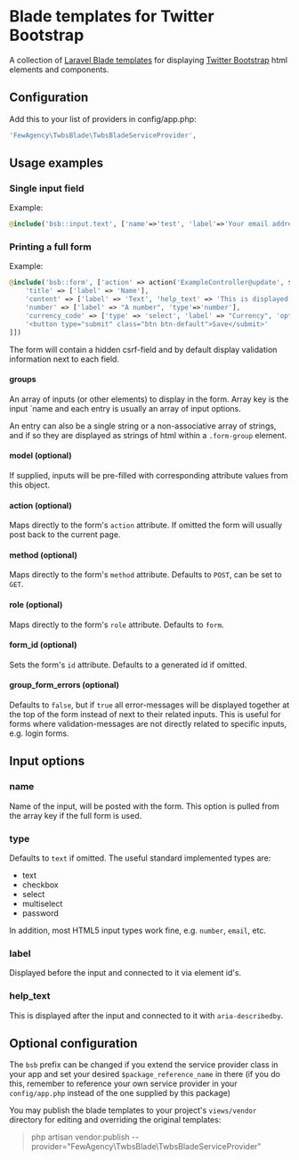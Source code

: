 # Blade templates for Twitter Bootstrap
A collection of [Laravel Blade templates](http://laravel.com/docs/master/blade) for displaying [Twitter Bootstrap](http://getbootstrap.com) html elements and components.

## Configuration
Add this to your list of providers in config/app.php:
```php
'FewAgency\TwbsBlade\TwbsBladeServiceProvider',
```
## Usage examples

### Single input field
Example:
```php
@include('bsb::input.text', ['name'=>'test', 'label'=>'Your email address'])
```

### Printing a full form
Example:
```php
@include('bsb::form', ['action' => action('ExampleController@update', $model->getKey()), 'model' => $model, 'groups' => [
    'title' => ['label' => 'Name'],
    'content' => ['label' => 'Text', 'help_text' => 'This is displayed next to the input and connected to it with aria-describedby'],
    'number' => ['label' => "A number", 'type'=>'number'],
    'currency_code' => ['type' => 'select', 'label' => "Currency", 'options' => ['SEK' => 'Svenska kronor', 'GBP' => 'British Pounds']],
    '<button type="submit" class="btn btn-default">Save</submit>'
]])
```
The form will contain a hidden csrf-field and by default display validation information next to each field.

#### groups
An array of inputs (or other elements) to display in the form.
Array key is the input `name and each entry is usually an array of input options.

An entry can also be a single string or a non-associative array of strings, and if so they are displayed as strings of html within a `.form-group` element.

#### model (optional)
If supplied, inputs will be pre-filled with corresponding attribute values from this object.

#### action (optional)
Maps directly to the form's `action` attribute. If omitted the form will usually post back to the current page.

#### method (optional)
Maps directly to the form's `method` attribute. Defaults to `POST`, can be set to `GET`.

#### role (optional)
Maps directly to the form's `role` attribute. Defaults to `form`.

#### form_id (optional)
Sets the form's `id` attribute. Defaults to a generated id if omitted.

#### group_form_errors (optional)
Defaults to `false`, but if `true` all error-messages will be displayed together at the top of the form instead of next to their related inputs.
This is useful for forms where validation-messages are not directly related to specific inputs, e.g. login forms.

## Input options

### name
Name of the input, will be posted with the form. This option is pulled from the array key if the full form is used.

### type
Defaults to `text` if omitted. The useful standard implemented types are:

- text
- checkbox
- select
- multiselect
- password

In addition, most HTML5 input types work fine, e.g. `number`, `email`, etc.

### label
Displayed before the input and connected to it via element id's.

### help_text
This is displayed after the input and connected to it with `aria-describedby`.

## Optional configuration
The `bsb` prefix can be changed if you extend the service provider class in your app and set your desired `$package_reference_name` in there
(if you do this, remember to reference your own service provider in your `config/app.php` instead of the one supplied by this package)

You may publish the blade templates to your project's `views/vendor` directory for editing and overriding the original templates:
> php artisan vendor:publish --provider="FewAgency\TwbsBlade\TwbsBladeServiceProvider"
